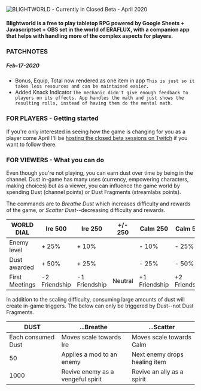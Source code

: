 ![BLIGHTWORLD - Currently in Closed Beta - April 2020](https://blight.world/twitch/twitch/video-player-banner.jpg)

#### Blightworld is a free to play tabletop RPG powered by Google Sheets + Javascriptset + OBS set in the world of ERAFLUX, with a companion app that helps with handling more of the complex aspects for players.


### PATCHNOTES
##### Feb-17-2020
- Bonus, Equip, Total now rendered as one item in app `This is just so it takes less resources and can be maintained easier.`
- Added Knack Indicator `The mechanic didn't give enough feedback to players on its effects. App handles the math and just shows the resulting rolls, instead of having them do the mental math.`



### FOR PLAYERS - Getting started
If you're only interested in seeing how the game is changing for you as a player come April I'll be [hosting the closed beta sessions on Twitch](https://www.twitch.tv/lotusware) if you want to follow there.




### FOR VIEWERS - What you can do
Even though you're not playing, you can earn dust over time by being in the channel.  Dust in-game has many uses (currency, empowering characters, making choices) but as a viewer, you can influence the game world by spending Dust (channel points) or Dust Fragments (streamlabs points).  

The commands are to *Breathe Dust* which increases difficulty and rewards of the game, or *Scatter Dust*--decreasing difficulty and rewards.  

WORLD DIAL | Ire 500 | Ire 250 | +/- 250 | Calm 250 | Calm 500
-----|-----|---------|--------|--------|--------
Enemy level | + 25% | + 10%  |    |  - 10% |  - 25%
Dust awarded | + 50% | + 25% |   | - 25% |  - 50%
First Meetings | -2 Friendship | -1 Friendship | Neutral  |  +1 Friendship |  +2 Friendship



In addition to the scaling difficulty, consuming large amounts of dust will create in-game triggers.  The below can only be triggered by Dust--not Dust Fragments.

DUST | ...Breathe | ...Scatter
-----|---------|--------
Each consumed Dust | Moves scale towards Ire | Moves scale towards Calm
50 | Applies a mod to an enemy | Next enemy drops healing item
1000 | Revive enemy as a vengeful spirit | Revive an ally as a spirit
